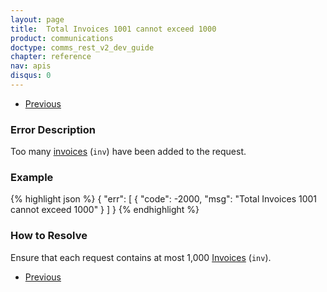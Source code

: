 ```yaml
---
layout: page
title:  Total Invoices 1001 cannot exceed 1000
product: communications
doctype: comms_rest_v2_dev_guide
chapter: reference
nav: apis
disqus: 0
---
```


<ul class="pager">
  <li class="previous"><a href="/communications/dev-guide_rest_v2/reference/calculate-tax-errors/"><i class="glyphicon glyphicon-chevron-left"></i>Previous</a></li>
</ul>

<h3>Error Description</h3>
Too many <a class="dev-guide-link" href="/communications/dev-guide_rest_v2/reference/invoice/">invoices</a> (<code>inv</code>) have been added to the request.

<h3>Example</h3>
{% highlight json %}
{
  "err": [
      {
        "code": -2000,
        "msg": "Total Invoices 1001 cannot exceed 1000"
      }
  ]
}
{% endhighlight %}

<h3>How to Resolve</h3>
Ensure that each request contains at most 1,000 <a class="dev-guide-link" href="/communications/dev-guide_rest_v2/reference/invoice/">Invoices</a> (<code>inv</code>).

<ul class="pager">
  <li class="previous"><a href="/communications/dev-guide_rest_v2/reference/calculate-tax-errors/"><i class="glyphicon glyphicon-chevron-left"></i>Previous</a></li>
</ul>